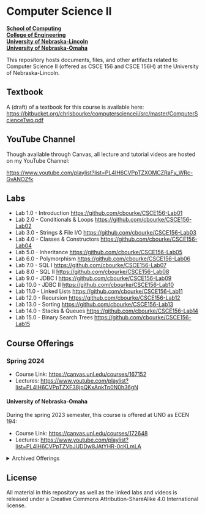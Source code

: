 # Computer Science II
**[School of Computing](https://computing.unl.edu/)**  
**[College of Engineering](https://engineering.unl.edu/)**  
**[University of Nebraska-Lincoln](https://unl.edu)**  
**[University of Nebraska-Omaha](https://unomaha.edu)**  

This repository hosts documents, files, and other artifacts
related to Computer Science II (offered as CSCE 156 and CSCE 156H) at
the University of Nebraska-Lincoln.

## Textbook

A (draft) of a textbook for this course is available here:  
https://bitbucket.org/chrisbourke/computerscienceii/src/master/ComputerScienceTwo.pdf

## YouTube Channel

Though available through Canvas, all lecture and tutorial videos are hosted on my YouTube Channel:

https://www.youtube.com/playlist?list=PL4IH6CVPpTZXOMCZRaFy_WRc-GvANOZfk

## Labs

- Lab 1.0 - Introduction https://github.com/cbourke/CSCE156-Lab01
- Lab 2.0 - Conditionals & Loops https://github.com/cbourke/CSCE156-Lab02
- Lab 3.0 - Strings & File I/O https://github.com/cbourke/CSCE156-Lab03
- Lab 4.0 - Classes & Constructors https://github.com/cbourke/CSCE156-Lab04
- Lab 5.0 - Inheritance https://github.com/cbourke/CSCE156-Lab05
- Lab 6.0 - Polymorphism https://github.com/cbourke/CSCE156-Lab06
- Lab 7.0 - SQL I https://github.com/cbourke/CSCE156-Lab07
- Lab 8.0 - SQL II https://github.com/cbourke/CSCE156-Lab08
- Lab 9.0 - JDBC I https://github.com/cbourke/CSCE156-Lab09
- Lab 10.0 - JDBC II https://github.com/cbourke/CSCE156-Lab10
- Lab 11.0 - Linked Lists https://github.com/cbourke/CSCE156-Lab11
- Lab 12.0 - Recursion https://github.com/cbourke/CSCE156-Lab12
- Lab 13.0 - Sorting https://github.com/cbourke/CSCE156-Lab13
- Lab 14.0 - Stacks & Queues https://github.com/cbourke/CSCE156-Lab14
- Lab 15.0 - Binary Search Trees https://github.com/cbourke/CSCE156-Lab15

## Course Offerings

### Spring 2024

- Course Link: https://canvas.unl.edu/courses/167152
- Lectures: https://www.youtube.com/playlist?list=PL4IH6CVPpTZXF38jpQKxApkTp0N0h36gN

#### University of Nebraska-Omaha

During the spring 2023 semester, this course is offered at UNO as ECEN 194:

- Course Link: https://canvas.unl.edu/courses/172648
- Lectures: https://www.youtube.com/playlist?list=PL4IH6CVPpTZVbJUDDw8JAtYHR-0cKLmLA

<details>

<summary>Archived Offerings</summary>

### Spring 2023

- Course Link: https://canvas.unl.edu/courses/145553
- Lectures: https://www.youtube.com/playlist?list=PL4IH6CVPpTZWqqb3ra_pLHpSAaoZFxL8D

#### University of Nebraska-Omaha

During the spring 2023 semester, this course is offered at UNO as ECEN 194:

- Course Link: https://canvas.unl.edu/courses/150967
- Lectures: https://www.youtube.com/playlist?list=PL4IH6CVPpTZX5-sUtmQ9l61ZgEx6ZrPdK

### Spring 2022

- Course Link: https://canvas.unl.edu/courses/123248
- Lectures: https://www.youtube.com/playlist?list=PL4IH6CVPpTZWXYbp7veWtvG9WZMWkRqLx

### Spring 2021

- Course Link: https://canvas.unl.edu/courses/100756/
- Lectures: https://www.youtube.com/playlist?list=PL4IH6CVPpTZXhmNjYCPQwRs4ItqCbuCpz

### Spring 2020

- Course Link: https://canvas.unl.edu/courses/75741
- Lectures: https://www.youtube.com/playlist?list=PL4IH6CVPpTZWV9pWLAc1XiPlKXpXS3X8v

### Spring 2019

- Course Link: https://canvas.unl.edu/courses/53628
- Lectures: https://www.youtube.com/playlist?list=PL4IH6CVPpTZUzX-W8wQkWPYu5gbkcZYMC

</details>

## License

All material in this repository as well as the linked labs and videos is
released under a Creative Commons Attribution-ShareAlike 4.0 International
license.
